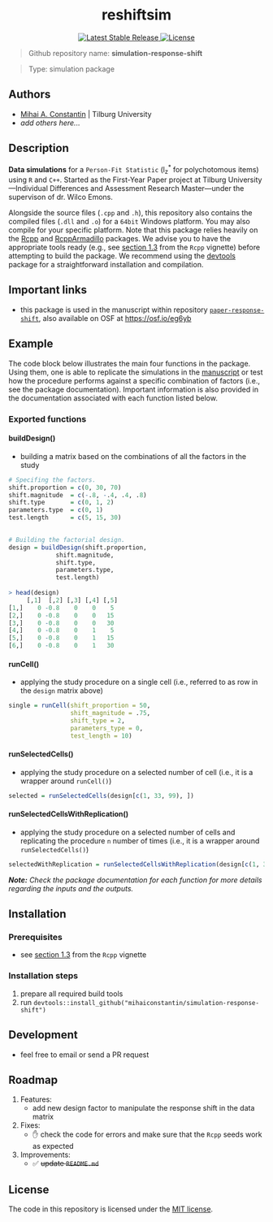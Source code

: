 <h1 align="center">reshiftsim</h1>

<p align="center">
    <a href="https://github.com/mihaiconstantin/reshiftsim/releases/latest">
        <img src="https://img.shields.io/badge/stable-v0.1.*-blue.svg?style=flat-square" alt="Latest Stable Release">
    </a>	
    <a href="https://opensource.org/licenses/MIT">
        <img src="https://img.shields.io/badge/license-MIT-yellow.svg?style=flat-square" alt="License">
    </a>
</p>

> Github repository name: **simulation-response-shift**

> Type: simulation package

## Authors

- [Mihai A. Constantin](https://constantinmihai.com) | Tilburg University
- *add others here...*

## Description

**Data simulations** for a `Person-Fit Statistic` (l<sub>z</sub><sup>*</sup> for polychotomous items) using `R` and `C++`. Started as the First-Year Paper project at Tilburg University&mdash;Individual Differences and Assessment Research Master&mdash;under the supervison of dr. Wilco Emons.

Alongside the source files (`.cpp` and `.h`), this repository also contains the compiled files (`.dll` and `.o`) for a `64bit` Windows platform. You may also compile for your specific platform. Note that this package relies heavily on the [Rcpp](https://github.com/RcppCore/Rcpp) and [RcppArmadillo](https://github.com/RcppCore/RcppArmadillo) packages. We advise you to have the appropriate tools ready (e.g., see [section 1.3](https://cran.r-project.org/web/packages/Rcpp/vignettes/Rcpp-FAQ.pdf) from the `Rcpp` vignette) before attempting to build the package. We recommend using the [devtools](https://github.com/hadley/devtools) package for a straightforward installation and compilation.

## Important links

- this package is used in the manuscript within repository [`paper-response-shift`](https://github.com/mihaiconstantin/paper-response-shift), also available on OSF at https://osf.io/eg6yb

## Example

The code block below illustrates the main four functions in the package. Using them, one is able to replicate the simulations in the [manuscript](https://osf.io/eg6yb) or test how the procedure performs against a specific combination of factors (i.e., see the package documentation). Important information is also provided in the documentation associated with each function listed below.

### Exported functions

#### buildDesign()
- building a matrix based on the combinations of all the factors in the study
```r
# Specifing the factors.
shift.proportion = c(0, 30, 70)
shift.magnitude  = c(-.8, -.4, .4, .8)
shift.type       = c(0, 1, 2)
parameters.type  = c(0, 1)
test.length      = c(5, 15, 30)
	

# Building the factorial design.
design = buildDesign(shift.proportion,
		     shift.magnitude,
		     shift.type,
		     parameters.type,
		     test.length)
		     
> head(design)
     [,1]  [,2] [,3] [,4] [,5]
[1,]    0 -0.8    0    0    5
[2,]    0 -0.8    0    0   15
[3,]    0 -0.8    0    0   30
[4,]    0 -0.8    0    1    5
[5,]    0 -0.8    0    1   15
[6,]    0 -0.8    0    1   30
 ```

#### runCell()
- applying the study procedure on a single cell (i.e., referred to as row in the `design` matrix above)


```r
single = runCell(shift_proportion = 50, 
                 shift_magnitude = .75, 
                 shift_type = 2,
                 parameters_type = 0,
                 test_length = 10)
```

#### runSelectedCells()
- applying the study procedure on a selected number of cell (i.e., it is a wrapper around `runCell()`)

```r
selected = runSelectedCells(design[c(1, 33, 99), ])
```

#### runSelectedCellsWithReplication()
- applying the study procedure on a selected number of cells and replicating the procedure `n` number of times (i.e., it is a wrapper around `runSelectedCells()`)

```r
selectedWithReplication = runSelectedCellsWithReplication(design[c(1, 33, 99), ], 100)
```

***Note:*** *Check the package documentation for each function for more details regarding the inputs and the outputs.*

## Installation

### Prerequisites

- see [section 1.3](https://cran.r-project.org/web/packages/Rcpp/vignettes/Rcpp-FAQ.pdf) from the `Rcpp` vignette

### Installation steps

1. prepare all required build tools 
2. run `devtools::install_github("mihaiconstantin/simulation-response-shift")`

## Development

- feel free to email or send a PR request

## Roadmap

1. Features:
    - add new design factor to manipulate the response shift in the data matrix
2. Fixes:
    - &#x270B; check the code for errors and make sure that the `Rcpp` seeds work as expected
3. Improvements:
    - &#x2705; ~~update `README.md`~~

## License

The code in this repository is licensed under the [MIT license](https://opensource.org/licenses/MIT).
